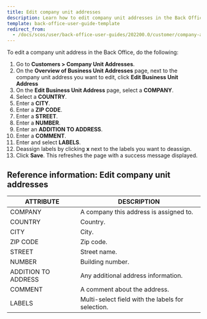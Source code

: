 ```yaml
---
title: Edit company unit addresses
description: Learn how to edit company unit addresses in the Back Office.
template: back-office-user-guide-template
redirect_from:
  - /docs/scos/user/back-office-user-guides/202200.0/customer/company-account/managing-company-unit-addresses.html
---
```


To edit a company unit address in the Back Office, do the following:

1. Go to **Customers&nbsp;<span aria-label="and then">></span> Company Unit Addresses**.
2. On the **Overview of Business Unit Addresses** page, next to the company unit address you want to edit, click **Edit Business Unit Address**
3. On the **Edit Business Unit Address** page, select a **COMPANY**.
4. Select a **COUNTRY**.
5. Enter a **CITY**.
6. Enter a **ZIP CODE**.
7. Enter a **STREET**.
8. Enter a **NUMBER**.
9. Enter an **ADDITION TO ADDRESS**.
10. Enter a **COMMENT**.
11. Enter and select **LABELS**.
12. Deassign labels by clicking **x** next to the labels you want to deassign.
13. Click **Save**.
    This refreshes the page with a success message displayed.


## Reference information: Edit company unit addresses

| ATTRIBUTE | DESCRIPTION |
| --- | --- |
| COMPANY | A company this address is assigned to. |
| COUNTRY | Country. |
| CITY | City. |
| ZIP CODE | Zip code. |
| STREET | Street name. |
| NUMBER | Building number. |
| ADDITION TO ADDRESS | Any additional address information. |
| COMMENT | A comment about the address. |
| LABELS | Multi-select field with the labels for selection. |
